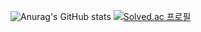 ![Anurag's GitHub stats](https://github-readme-stats.vercel.app/api?username=clyde0813&show_icons=true&theme=radical)
[![Solved.ac
프로필](http://mazassumnida.wtf/api/v2/generate_badge?boj=clyde0813)](https://solved.ac/clyde0813})
